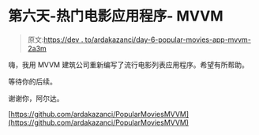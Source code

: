 # 第六天-热门电影应用程序- MVVM

> 原文:[https://dev . to/ardakazanci/day-6-popular-movies-app-mvvm-2a3m](https://dev.to/ardakazanci/day-6-popular-movies-app-mvvm-2a3m)

嗨，我用 MVVM 建筑公司重新编写了流行电影列表应用程序。希望有所帮助。

等待你的后续。

谢谢你，阿尔达。

[https://github.com/ardakazanci/PopularMoviesMVVM](https://github.com/ardakazanci/PopularMoviesMVVM)